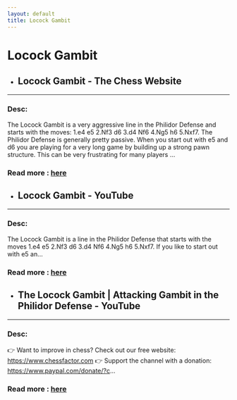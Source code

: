 ```yaml
---
layout: default
title: Locock Gambit
---
```

# Locock Gambit
- ## **Locock Gambit - The Chess Website** 

---
### Desc: 
 The Locock Gambit is a very aggressive line in the Philidor Defense and starts with the moves: 1.e4 e5 2.Nf3 d6 3.d4 Nf6 4.Ng5 h6 5.Nxf7. The Philidor Defense is generally pretty passive. When you start out with e5 and d6 you are playing for a very long game by building up a strong pawn structure. This can be very frustrating for many players ... 
### Read more : [here](https://www.thechesswebsite.com/locock-gambit/) 
- ## **Locock Gambit - YouTube** 

---
### Desc: 
 The Locock Gambit is a line in the Philidor Defense that starts with the moves 1.e4 e5 2.Nf3 d6 3.d4 Nf6 4.Ng5 h6 5.Nxf7. If you like to start out with e5 an... 
### Read more : [here](https://www.youtube.com/watch?v=HHuJTdHOnNQ) 
- ## **The Locock Gambit | Attacking Gambit in the Philidor Defense - YouTube** 

---
### Desc: 
 👉 Want to improve in chess? Check out our free website: https://www.chessfactor.com 👉 Support the channel with a donation: https://www.paypal.com/donate/?c... 
### Read more : [here](https://www.youtube.com/watch?v=irLpE5YZ4Hg) 


